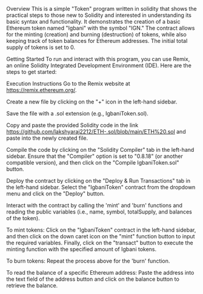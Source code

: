 Overview
This is a simple "Token" program written in solidity that shows the practical steps to those new to Solidity and interested in understanding its basic syntax and functionality. It demonstrates the creation of a basic Ethereum token named "Igbani" with the symbol "IGN." The contract allows for the minting (creation) and burning (destruction) of tokens, while also keeping track of token balances for Ethereum addresses. The initial total supply of tokens is set to 0.

Getting Started
To run and interact with this program, you can use Remix, an online Solidity Integrated Development Environment (IDE). Here are the steps to get started:

Execution Instructions
Go to the Remix website at https://remix.ethereum.org/.

Create a new file by clicking on the "+" icon in the left-hand sidebar.

Save the file with a .sol extension (e.g., IgbaniToken.sol).

Copy and paste the provided Solidity code in the link https://github.com/lakshyaraj2212/ETH-.sol/blob/main/ETH%20.sol and paste into the newly created file.

Compile the code by clicking on the "Solidity Compiler" tab in the left-hand sidebar. Ensure that the "Compiler" option is set to "0.8.18" (or another compatible version), and then click on the "Compile IgbaniToken.sol" button.

Deploy the contract by clicking on the "Deploy & Run Transactions" tab in the left-hand sidebar. Select the "IgbaniToken" contract from the dropdown menu and click on the "Deploy" button.

Interact with the contract by calling the 'mint' and 'burn' functions and reading the public variables (i.e., name, symbol, totalSupply, and balances of the token).

To mint tokens: Click on the "IgbaniToken" contract in the left-hand sidebar, and then click on the down caret icon on the "mint" function button to input the required variables. Finally, click on the "transact" button to execute the minting function with the specified amount of Igbani tokens.

To burn tokens: Repeat the process above for the 'burn' function.

To read the balance of a specific Ethereum address: Paste the address into the text field of the address button and click on the balance button to retrieve the balance.
